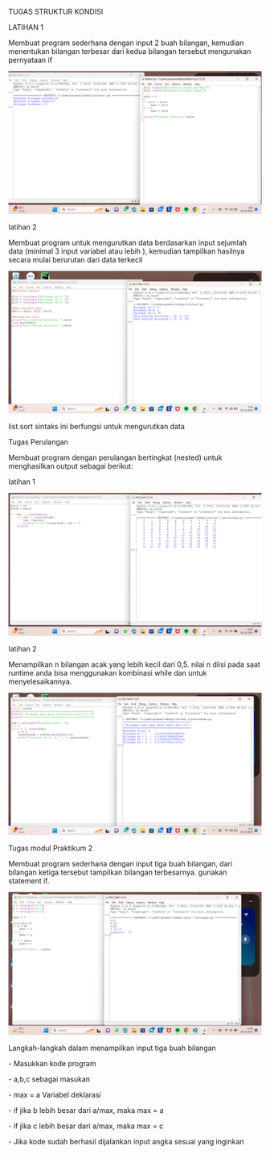 TUGAS STRUKTUR KONDISI
<P>LATIHAN 1</P>
<p>Membuat program sederhana dengan input 2 buah bilangan, kemudian menentukan bilangan terbesar dari kedua bilangan tersebut mengunakan pernyataan if </p>

![gambar 1](screenshot/latihan1.png)

<p>latihan 2</p>
<p>Membuat program untuk mengurutkan data berdasarkan input sejumlah data (minimal 3 input variabel atau lebih ), kemudian tampilkan hasilnya secara mulai berurutan dari data terkecil</p>

![gambar 2](screenshot/latihan2.png)

list.sort sintaks ini berfungsi untuk mengurutkan data

<p>Tugas Perulangan</p>
<p>Membuat program dengan perulangan bertingkat (nested) untuk menghasilkan output sebagai berikut:</p>

<p>latihan 1</p>

![gambar 3](screenshot/ss1.png)

<p>latihan 2</p>
<p>Menampilkan n bilangan acak yang lebih kecil dari 0,5. nilai n diisi pada saat runtime anda bisa menggunakan kombinasi while
dan untuk menyelesaikannya.</p>

![gambar 4](screenshot/ss2.png)

<p>Tugas modul Praktikum 2</p>
<p>Membuat program sederhana dengan input tiga buah bilangan, dari bilangan ketiga 
tersebut tampilkan bilangan terbesarnya. gunakan statement if.</p>

![gambar 5](screenshot/tugaspraktikum2.png)

<p>Langkah-langkah dalam menampilkan input tiga buah bilangan</p>

<p>- Masukkan kode program</p>
<p>- a,b,c sebagai masukan</p>
<p>- max = a Variabel deklarasi</p>
<p>- if jika b lebih besar dari a/max, maka max = a </p>
<p>- if jika c lebih besar dari a/max, maka max = c</p>
<p>- Jika kode sudah berhasil dijalankan input angka sesuai yang inginkan</p>







